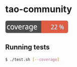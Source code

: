 # tao-community

[![coverage](coverage_badge.svg)](https://thunderous-nasturtium-81ab3a.netlify.app)

## Running tests

```bash
$ ./test.sh [--coverage]
```
